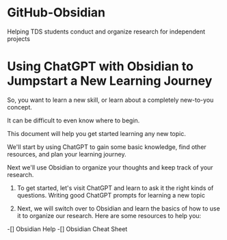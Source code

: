 # GitHub-Obsidian
Helping TDS students conduct and organize research for independent projects


# Using ChatGPT with Obsidian to Jumpstart a New Learning Journey
So, you want to learn a new skill, or learn about a completely new-to-you concept.

It can be difficult to even know where to begin.

This document will help you get started learning any new topic.

We'll start by using ChatGPT to gain some basic knowledge, find other resources, and plan your learning journey.

Next we'll use Obsidian to organize your thoughts and keep track of your research.

1. To get started, let's visit ChatGPT and learn to ask it the right kinds of questions. Writing good ChatGPT prompts for learning a new topic

2. Next, we will switch over to Obsidian and learn the basics of how to use it to organize our research. Here are some resources to help you:

-[] Obsidian Help
-[] Obsidian Cheat Sheet
